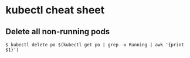 # kubectl cheat sheet

## Delete all non-running pods

`$ kubectl delete po $(kubectl get po | grep -v Running | awk '{print $1}')`